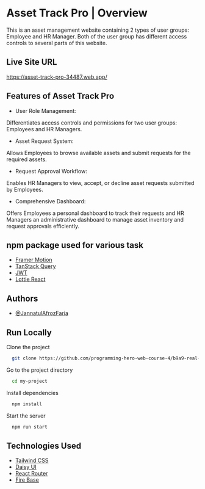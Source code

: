 
#  Asset Track Pro | Overview

 This is an asset management website containing 2 types of user groups: Employee and HR Manager. Both of the user group has different access controls to several parts of this website.



## Live Site URL

  https://asset-track-pro-34487.web.app/

## Features of Asset Track Pro

- User Role Management:

Differentiates access controls and permissions for two user groups: Employees and HR Managers.
- Asset Request System:

Allows Employees to browse available assets and submit requests for the required assets.
- Request Approval Workflow:

Enables HR Managers to view, accept, or decline asset requests submitted by Employees.

- Comprehensive Dashboard:

Offers Employees a personal dashboard to track their requests and HR Managers an administrative dashboard to manage asset inventory and request approvals efficiently.





## npm package used for various task

 - [Framer Motion](https://www.npmjs.com/package/framer-motion)
 - [TanStack Query](https://tanstack.com/query/v4/docs/framework/react/quick-start)
- [JWT](https://jwt.io/)
- [Lottie React](https://www.npmjs.com/package/lottie-react)
## Authors

- [@JannatulAfrozFaria](https://github.com/JannatulAfrozFaria)


## Run Locally

Clone the project

```bash
  git clone https://github.com/programming-hero-web-course-4/b9a9-real-estate-JannatulAfrozFaria
```

Go to the project directory

```bash
  cd my-project
```

Install dependencies

```bash
  npm install
```

Start the server

```bash
  npm run start
```





## Technologies Used

 - [Tailwind CSS](https://tailwindcss.com/)
 - [Daisy UI](https://daisyui.com/)
 - [React Router](https://reactrouter.com/en/main)
  - [Fire Base](https://console.firebase.google.com/)

